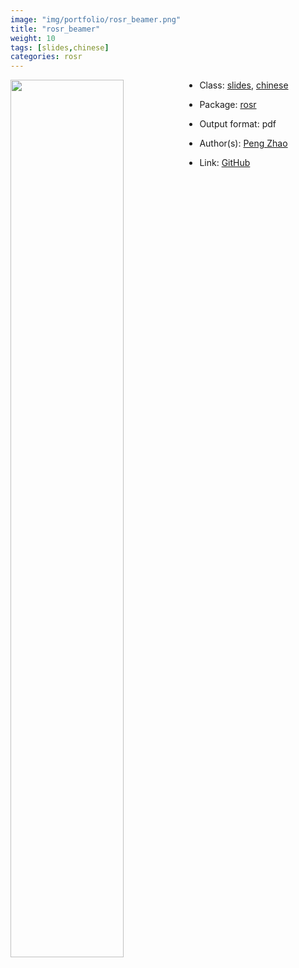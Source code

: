 ```yaml
---
image: "img/portfolio/rosr_beamer.png"
title: "rosr_beamer"
weight: 10
tags: [slides,chinese]
categories: rosr
---
```




<!--more-->

<img class = "jf-image-shadow" src="../../img/portfolio/rosr_beamer.png" style="display: block; margin: auto;" width="60%"  align="left">

- Class: [slides](../../tags/slides), [chinese](../../tags/chinese)
- Package: [rosr](rosr)
- Output format: pdf

- Author(s): [Peng Zhao](https://pzhao.org)
- Link: [GitHub](https://github.com/pzhaonet/rosr)


